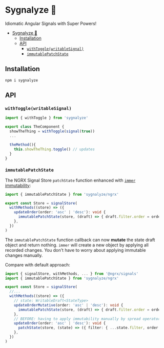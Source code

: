 # Sygnalyze 🚦

Idiomatic Angular Signals with Super Powers!

- [Sygnalyze 🚦](#sygnalyze-)
  - [Installation](#installation)
  - [API](#api)
    - [`withToggle(writableSignal)`](#withtogglewritablesignal)
    - [`immutablePatchState`](#immutablepatchstate)

## Installation

`npm i sygnalyze`

## API

### `withToggle(writableSignal)`

```ts
import { withToggle } from 'sygnalyze'

export class TheComponent {
  showTheThing = withToggle(signal(true))
  ...

  theMethod(){
    this.showTheThing.toggle() // updates 
  }
}
```

### `immutablePatchState`

The NGRX Signal Store `patchState` function enhanced with [`immer` immutability](https://immerjs.github.io/immer/):

```ts
import { immutablePatchState } from 'sygnalyze/ngrx'

export const Store = signalStore(
  withMethods((store) => ({
    updateOrder(order: 'asc' | 'desc'): void {
      immutablePatchState(store, (draft) => { draft.filter.order = order });
    },
  })
)
```

The `immutablePatchState` function callback can now **mutate** the state draft object and return nothing. `immer` will create a new object by applying all recorded changes. You don't have to worry about applying immutable changes manually.

Compare with default approach:

```ts
import { signalStore, withMethods, ... } from '@ngrx/signals'
import { immutablePatchState } from 'sygnalyze/ngrx'

export const Store = signalStore(
  //...
  withMethods((store) => ({
    // state: WritableDraft<StateType>
    updateOrderMutative(order: 'asc' | 'desc'): void {
      immutablePatchState(store, (draft) => { draft.filter.order = order });
    },
    // BEFORE: having to apply immutability manually by spread operator:
    updateOrder(order: 'asc' | 'desc'): void {
      patchState(store, (state) => ({ filter: { ...state.filter, order } }));
    },
  })
)
```
